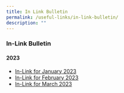 ```yaml
---
title: In Link Bulletin
permalink: /useful-links/in-link-bulletin/
description: ""
---
```

### **In-Link Bulletin**
#### **2023**
* [In-Link for January 2023](/files/In-Link%20Jan%202023_final_School%20Website.pdf)
* [In-Link for February 2023](/files/In-Link%20Feb%202023%20final_merged.pdf)
* [In-Link for March 2023](/files/In-Link%20Mar%202023_final.pdf)
